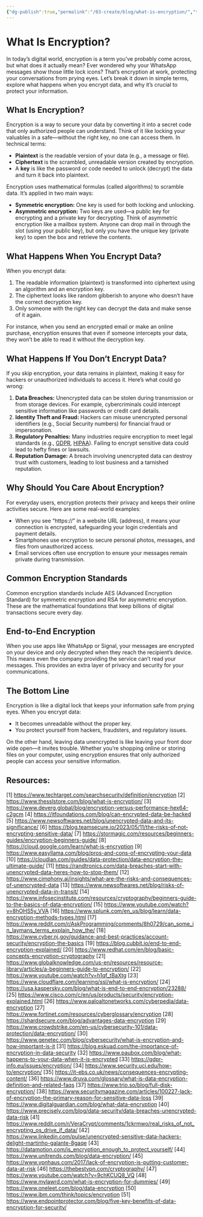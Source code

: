 ```yaml
---
{"dg-publish":true,"permalink":"/03-create/blog/what-is-encryption/","title":"What is Encryption","tags":["privacy","security","encryption"]}
---
```


# What Is Encryption? 
In today’s digital world, encryption is a term you’ve probably come across, but what does it actually mean? Ever wondered why your WhatsApp messages show those little lock icons? That’s encryption at work, protecting your conversations from prying eyes. Let’s break it down in simple terms, explore what happens when you encrypt data, and why it’s crucial to protect your information.

## What Is Encryption?

Encryption is a way to secure your data by converting it into a secret code that only authorized people can understand. Think of it like locking your valuables in a safe—without the right key, no one can access them. In technical terms:

- **Plaintext** is the readable version of your data (e.g., a message or file).
- **Ciphertext** is the scrambled, unreadable version created by encryption.
- A **key** is like the password or code needed to unlock (decrypt) the data and turn it back into plaintext.

Encryption uses mathematical formulas (called algorithms) to scramble data. It’s applied in two main ways:

- **Symmetric encryption:** One key is used for both locking and unlocking.
- **Asymmetric encryption:** Two keys are used—a public key for encrypting and a private key for decrypting. Think of asymmetric encryption like a mailbox system. Anyone can drop mail in through the slot (using your public key), but only you have the unique key (private key) to open the box and retrieve the contents.

## What Happens When You Encrypt Data?

When you encrypt data:

1. The readable information (plaintext) is transformed into ciphertext using an algorithm and an encryption key.
2. The ciphertext looks like random gibberish to anyone who doesn’t have the correct decryption key.
3. Only someone with the right key can decrypt the data and make sense of it again.

For instance, when you send an encrypted email or make an online purchase, encryption ensures that even if someone intercepts your data, they won’t be able to read it without the decryption key.

## What Happens If You Don’t Encrypt Data?

If you skip encryption, your data remains in plaintext, making it easy for hackers or unauthorized individuals to access it. Here’s what could go wrong:

1. **Data Breaches:** Unencrypted data can be stolen during transmission or from storage devices. For example, cybercriminals could intercept sensitive information like passwords or credit card details.
2. **Identity Theft and Fraud:** Hackers can misuse unencrypted personal identifiers (e.g., Social Security numbers) for financial fraud or impersonation.
3. **Regulatory Penalties:** Many industries require encryption to meet legal standards (e.g., [GDPR](https://en.wikipedia.org/wiki/General_Data_Protection_Regulation), [HIPAA](https://en.wikipedia.org/wiki/Health_Insurance_Portability_and_Accountability_Act)). Failing to encrypt sensitive data could lead to hefty fines or lawsuits.
4. **Reputation Damage:** A breach involving unencrypted data can destroy trust with customers, leading to lost business and a tarnished reputation.

## Why Should You Care About Encryption?

For everyday users, encryption protects their privacy and keeps their online activities secure. Here are some real-world examples:

- When you see “https://” in a website URL (address), it means your connection is encrypted, safeguarding your login credentials and payment details.
- Smartphones use encryption to secure personal photos, messages, and files from unauthorized access.
- Email services often use encryption to ensure your messages remain private during transmission.

## Common Encryption Standards

Common encryption standards include AES (Advanced Encryption Standard) for symmetric encryption and RSA for asymmetric encryption. These are the mathematical foundations that keep billions of digital transactions secure every day.

## End-to-End Encryption

When you use apps like WhatsApp or Signal, your messages are encrypted on your device and only decrypted when they reach the recipient’s device. This means even the company providing the service can’t read your messages. This provides an extra layer of privacy and security for your communications.

## The Bottom Line

Encryption is like a digital lock that keeps your information safe from prying eyes. When you encrypt data:

- It becomes unreadable without the proper key.
- You protect yourself from hackers, fraudsters, and regulatory issues.

On the other hand, leaving data unencrypted is like leaving your front door wide open—it invites trouble. Whether you’re shopping online or storing files on your computer, using encryption ensures that only authorized people can access your sensitive information.

## Resources:
[1] https://www.techtarget.com/searchsecurity/definition/encryption
[2] https://www.thesslstore.com/blog/what-is-encryption/
[3] https://www.deverg.global/blog/encryption-versus-performance-hex64-c2gcm
[4] https://itfoundations.com/blog/can-encrypted-data-be-hacked
[5] https://www.newsoftwares.net/blog/unencrypted-data-and-its-significance/
[6] https://blog.teamsecure.io/2023/05/11/the-risks-of-not-encrypting-sensitive-data/
[7] https://stormagic.com/resources/beginners-guides/encryption-beginners-guide/
[8] https://cloud.google.com/learn/what-is-encryption
[9] https://www.easyllama.com/blog/pros-and-cons-of-encrypting-your-data
[10] https://cloudian.com/guides/data-protection/data-encryption-the-ultimate-guide/
[11] https://randtronics.com/data-breaches-start-with-unencrypted-data-heres-how-to-stop-them/
[12] https://www.cimphony.ai/insights/what-are-the-risks-and-consequences-of-unencrypted-data
[13] https://www.newsoftwares.net/blog/risks-of-unencrypted-data-in-transit/
[14] https://www.infosecinstitute.com/resources/cryptography/beginners-guide-to-the-basics-of-data-encryption/
[15] https://www.youtube.com/watch?v=8hOHS5y_VVA
[16] https://www.splunk.com/en_us/blog/learn/data-encryption-methods-types.html
[17] https://www.reddit.com/r/AskProgramming/comments/8h0729/can_some_in_laymans_terms_explain_how_the/
[18] https://www.cyber.nj.gov/guidance-and-best-practices/account-security/encryption-the-basics
[19] https://blog.cubbit.io/end-to-end-encryption-explained/
[20] https://www.redhat.com/en/blog/basic-concepts-encryption-cryptography
[21] https://www.globalknowledge.com/us-en/resources/resource-library/articles/a-beginners-guide-to-encryption/
[22] https://www.youtube.com/watch?v=h1qf_tBaXtg
[23] https://www.cloudflare.com/learning/ssl/what-is-encryption/
[24] https://usa.kaspersky.com/blog/what-is-end-to-end-encryption/23288/
[25] https://www.cisco.com/c/en/us/products/security/encryption-explained.html
[26] https://www.paloaltonetworks.com/cyberpedia/data-encryption
[27] https://www.fortinet.com/resources/cyberglossary/encryption
[28] https://shardsecure.com/blog/advantages-data-encryption
[29] https://www.crowdstrike.com/en-us/cybersecurity-101/data-protection/data-encryption/
[30] https://www.genetec.com/blog/cybersecurity/what-is-encryption-and-how-important-is-it
[31] https://blog.eskuad.com/the-importance-of-encryption-in-data-security
[32] https://www.paubox.com/blog/what-happens-to-your-data-when-it-is-encrypted
[33] https://gdpr-info.eu/issues/encryption/
[34] https://www.security.uci.edu/how-to/encryption/
[35] https://it-ebs.co.uk/news/consequences-encrypting-content/
[36] https://www.druva.com/glossary/what-is-data-encryption-definition-and-related-faqs
[37] https://www.trio.so/blog/full-disk-encryption/
[38] https://www.securitymagazine.com/articles/100227-lack-of-encryption-the-primary-reason-for-sensitive-data-loss
[39] https://www.digitalguardian.com/blog/what-data-encryption
[40] https://www.precisely.com/blog/data-security/data-breaches-unencrypted-data-risk
[41] https://www.reddit.com/r/VeraCrypt/comments/1ckrmwo/real_risks_of_not_encrypting_os_drive_if_data/
[42] https://www.linkedin.com/pulse/unencrypted-sensitive-data-hackers-delight-martinho-galante-8gaqe
[43] https://datamotion.com/is_encryption_enough_to_protect_yourself/
[44] https://www.unitrends.com/blog/data-encryption/
[45] https://www.vpnhaus.com/2017/lack-of-encryption-is-putting-customer-data-at-risk
[46] https://thebestvpn.com/cryptography/
[47] https://www.youtube.com/watch?v=9chKCUQ8_VQ
[48] https://www.mylawrd.com/what-is-encryption-for-dummies/
[49] https://www.oneleet.com/blog/data-encryption
[50] https://www.ibm.com/think/topics/encryption
[51] https://www.endpointprotector.com/blog/five-key-benefits-of-data-encryption-for-security/

